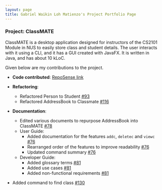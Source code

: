 ```yaml
---
layout: page
title: Gabriel Waikin Loh Matienzo's Project Portfolio Page
---
```


### Project: ClassMATE

ClassMATE is a desktop application designed for instructors of the CS2101 Module in NUS to easily store class and student details. The user interacts with it using a CLI, and it has a GUI created with JavaFX. It is written in Java, and has about 10 kLoC.

Given below are my contributions to the project.

* **Code contributed**: [RepoSense link](https://nus-cs2103-ay2122s1.github.io/tp-dashboard/)

* **Refactoring**:
    * Refactored Person to Student [\#93]()
    * Refactored AddressBook to Classmate [\#116]()

* **Documentation**:
    * Edited various documents to repurpose AddressBook into ClassMATE [\#78]()
    * User Guide:
        * Added documentation for the features `addc`, `deletec` and `viewc` [\#76]()
        * Rearranged order of the features to improve readability [\#76]()
        * Updated command summary [\#76]()
    * Developer Guide:
        * Added glossary terms [\#81]()
        * Added use cases [\#81]()
        * Added non-functional requirements [\#81]()
* Added command to find class [\#130]()
